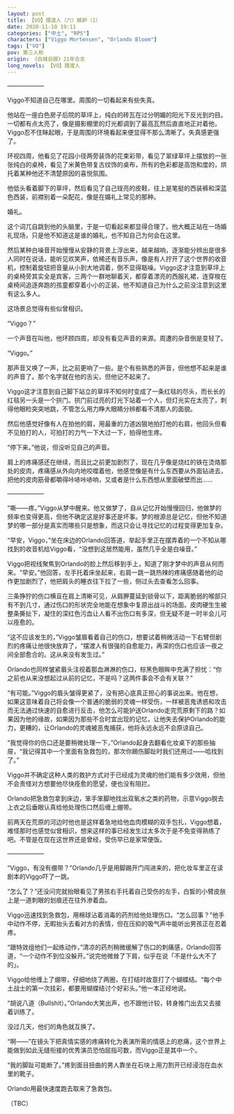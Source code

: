 ```yaml
---
layout: post
title: 【VO】摆渡人（六）嫉妒（1）
date: 2020-11-10 19:11
categories: ["中土", "RPS"]
characters: ["Viggo Mortensen", "Orlando Bloom"]
tags: ["VO"]
pov: 第三人称
origin: 《白城日报》21年合志
long_novels: 【VO】摆渡人
---
```


——————

Viggo不知道自己在哪里。周围的一切看起来有些失真。

他站在一座白色房子后院的草坪上，纯白的砖瓦在过分明媚的阳光下反光到灼目。一切都有点太亮了，像是摄影棚里的灯光都调到了最高瓦然后直直地正对着他，Viggo忍不住眯起眼，于是周围的环境看起来便显得不那么清晰了。失真感更强了。

环视四周，他看见了花园小径两旁装饰的花束彩带，看见了翠绿草坪上摆放的一张张纯白的桌椅，看见了米黄色带复古纹饰的桌布，所有的色彩都是高饱和度的，烘托着某种他还不清楚原因的喜悦氛围。

他低头看着脚下的草坪，然后看见了自己锃亮的皮鞋，往上是笔挺的西装裤和深蓝色西装，前襟别着一朵配花，像是在婚礼上常见的那种。

婚礼。

这个词兀自跳到他的头脑里，于是一切看起来都显得合理了。他大概正站在一场婚礼现场，只是他不知道这是谁的婚礼，也不知自己为何会在这里。

然后某种白噪音开始慢慢从安静的背景上浮出来，越来越响，逐渐能分辨出是很多人同时在说话，能听见欢笑声，依稀还有音乐声，像是有人拧开了这个世界的收音机，控制着旋钮把音量从小到大地调着，倒不显得聒噪。Viggo这才注意到草坪上的桌椅旁其实全是宾客，三两个一群地聊着天，都穿着漂亮的西服礼裙，连穿梭在桌椅间追逐奔跑的孩童都穿着小小的正装。他不知道自己为什么之前没注意到这里有这么多人。

这场景总觉得有些似曾相识。

“Viggo？”

一个声音在叫他，他环顾四周，却没有看见声音的来源。周遭的杂音倒是变轻了。

“Viggo。”

那声音又唤了一声，比之前更响了一些。是个有些熟悉的声音，但他想不起来是谁的声音了。那个名字就在他的舌尖，但他记不起来了。

Viggo这才注意到自己脚下站立的草坪不知何时变成了一条红毯的尽头，而长长的红毯另一头是一个拱门。拱门前过亮的灯光下站着一个人，但灯光实在太亮了，刺得他眼睑突突地跳，不管怎么用力睁大眼睛分辨都看不清那人的面貌。

然后他感觉好像有人在拍他的肩，用最重的力道凶狠地拍打他的右肩，他回头但看不见拍打的人，可拍打的力气一下大过一下，拍得他生疼。

“停下来。”他说，但没听见自己的声音。

肩上的疼痛感还在继续，而且比之前更加剧烈了，现在几乎像是烧红的铁在烫烙那处的皮肉，疼痛感从外向内地咬噬着他，他感觉像是有什么东西要从外面钻进去，把他的皮肉筋骨都嚼得咔哧咔哧响，又或者是什么东西想从里面破壁而出……

——————

“嘶——疼。”Viggo从梦中醒来。他又做梦了，自从记忆开始慢慢回归，他做梦的频率也变得更高，但他不确定这是好事还是坏事。梦的根源总是记忆，但他不知道梦的哪一部分是真实而哪些只是想象，而这只会让寻找记忆的过程变得更加复杂。

“早安，Viggo，”坐在床边的Orlando回答道，举起手里正在摆弄着的一个不知从哪找到的收音机给Viggo看，“没想到这居然能用，虽然几乎全是白噪音。”

Viggo把视线聚焦到Orlando的脸上然后移到手上，知道了刚才梦中的声音从何而来。“早安。”他回答，左手托着床坐起来，右肩一跳一跳热辣的疼痛感随着他的动作更加剧烈了，他把肩头的睡衣往下拉了一些，侧过头去查看怎么回事。

三条狰狞的伤口横亘在肩上清晰可见，从肩胛蔓延到锁骨以下，距离脆弱的喉部只有不到几寸，通过伤口的形状完全地能在想象中复原出战斗的场面。皮肉硬生生被整条撕扯下，凝住的深红色污血让人看不出伤口有多深，但无疑不是一时半会儿可以痊愈的。

“这不应该发生的，”Viggo皱眉看着自己的伤口，想要试着稍微活动一下右臂但剧烈的疼痛让他很快放弃了，“摆渡人有很强的自愈能力，再深的伤口也应该一夜之间全部愈合的。这从来没有发生过。”

Orlando也同样皱紧眉头注视着那血淋淋的伤口，棕黑色眼眸中充满了担忧：“你之前也从来没想起过从前的记忆，不是吗？这两件事会不会有关联？”

“有可能。”Viggo的眉头皱得更紧了，没有把心底真正担心的事说出来。他在想，如果这意味着自己将会像一个普通的脆弱的灵魂一样受伤，一样被恶鬼诱惑和攻击而无法通过快速的自愈进行反击，他怎么可能护送Orlando走完荒原剩下的路？如果因为他的缘故，如果因为那些不合时宜出现的记忆，让他失去保护Orlando的能力，更糟的，让Orlando的灵魂被恶鬼捕获，他将永远永远不会原谅自己。

“我觉得你的伤口还是要稍微处理一下，”Orlando起身去翻看化妆桌下的那些抽屉，“我记得其中一个里面有急救包的，那次你踢伤脚趾时我们还用过——哈找到了。”

Viggo并不确定这种人类的救护方式对于已经成为灵魂的他们能有多少效用，但他不会责怪对方想要他尽快痊愈的愿望，便也没有阻拦。

Orlando把急救包拿到床边，笨手笨脚地找出双氧水之类的药物，示意Viggo脱去上衣之后垂眼认真给他处理伤口然后缠上绷带。

前两天在荒原的河边时他也是这样着急地给他血肉模糊的双手包扎，Viggo想着，难怪那时也感觉似曾相识，想来这样的事已经发生过太多次于是不免变得熟练了吧。不管是在现在这世界还是曾经，受伤早已是家常便饭。

——————

“Viggo，有没有绷带？”Orlando几乎是用脚踢开门闯进来的，把化妆车里正在读剧本的Viggo吓了一跳。

“怎么了？”还没问完就抬眼看见了男孩右手托着自己受伤的左手，白皙的小臂皮肤上是一道刺眼的划痕还在往外渗着血。

Viggo迅速找到急救包，用棉球沾着消毒的药剂给他处理伤口。“怎么回事？”他手中动作不停，无暇抬头去看对方的表情，但在压抑的吸气声中能听出男孩正在忍着疼。

“跟特效组他们一起练动作，”清凉的药剂稍微缓解了伤口的刺痛感，Orlando回答道，“一个动作不到位没躲开。”说完他微耸了下肩，似乎在说「不是什么大不了的」。

Viggo给他缠上了绷带，仔细地绕了两圈，在打结时故意打了个蝴蝶结。“每个中土战士的第一次挂彩，都要用蝴蝶结讨个好彩头。”他一本正经地说。

“胡说八道（Bullshit）。”Orlando大笑出声，也不跟他计较，转身推门出去又去接着训练了。

没过几天，他们的角色就互换了。

“啊——”在镜头下把真情实感的疼痛转化为表演所需的情感上的悲痛，这个世界上能做到如此无缝衔接的优秀演员恐怕屈指可数，而Viggo正是其中一个。

“我的脚趾可能断了。”疼到面目扭曲的男人靠坐在石块上用刀割开已经浸泡在血水里的靴子。

Orlando用最快速度跑去取来了急救包。

（TBC）